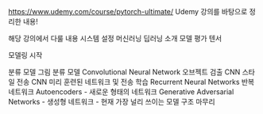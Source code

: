 https://www.udemy.com/course/pytorch-ultimate/
Udemy 강의를 바탕으로 정리한 내용!

해당 강의에서 다룰 내용
시스템 설정
머신러닝
딥러닝 소개
모델 평가
텐서

모델링 시작

분류 모델
그림 분류 모델 Convolutional Neural Network
오브젝트 검출 CNN
스타일 전송 CNN
미리 훈련된 네트워크 및 전송 학습
Recurrent Neural Networks 반복 네트워크
Autoencoders - 새로운 형태의 네트워크
Generative Adversarial Networks - 생성형 네트워크 - 현재 가장 널리 쓰이는 모델 구조
마무리
